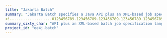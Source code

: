 ```yaml
---
title: "Jakarta Batch"
summary: "Jakarta Batch specifies a Java API plus an XML-based job specification language (JSL), which lets you compose batch jobs in XML from reusable Java application artifacts and conveniently parameterize different executions of a single job."
<!--.................0123456789.123456789.123456789.123456789.123456789.123456789-->
summary_sixty_char: "API plus an XML-based batch job specification language"
project_id: "ee4j.batch"
---
```

